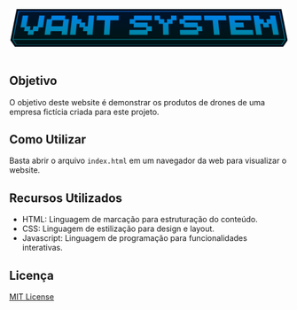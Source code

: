 <div align="center">
  <img src="./vantsystem.png" alt="icon" style="width: 500px; display: inline-block;">
</div>
<br>

<h2>Objetivo</h2>
<p>O objetivo deste website é demonstrar os produtos de drones de uma empresa fictícia criada para este projeto.</p>

<h2>Como Utilizar</h2>
<p>Basta abrir o arquivo <code>index.html</code> em um navegador da web para visualizar o website.</p>

<h2>Recursos Utilizados</h2>
<ul>
    <li>HTML: Linguagem de marcação para estruturação do conteúdo.</li>
    <li>CSS: Linguagem de estilização para design e layout.</li>
    <li>Javascript: Linguagem de programação para funcionalidades interativas.</li>
</ul>

<h2>Licença</h2>
<p><a href="LICENSE">MIT License</a></p>

